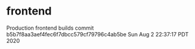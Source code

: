 # frontend 
Production frontend builds 
commit b5b7f8aa3aef4fec6f7dbcc579cf79796c4ab5be 
Sun Aug 2 22:37:17 PDT 2020 
